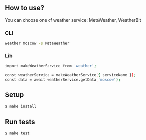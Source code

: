 ## How to use?
You can choose one of weather service: MetaWeather, WeatherBit

### CLI
```sh
weather moscow -s MetaWeather
```

### Lib
```sh
import makeWeatherService from 'weather';

const weatherService = makeWeatherService({ serviceName });
const data = await weatherService.getData('moscow');
```

## Setup

```sh
$ make install
```

## Run tests

```sh
$ make test
```
